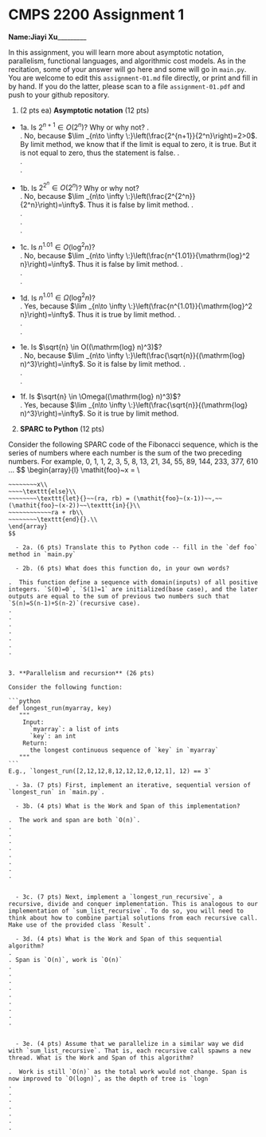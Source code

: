 

# CMPS 2200 Assignment 1

**Name:**________Jiayi Xu_________________


In this assignment, you will learn more about asymptotic notation, parallelism, functional languages, and algorithmic cost models. As in the recitation, some of your answer will go here and some will go in `main.py`. You are welcome to edit this `assignment-01.md` file directly, or print and fill in by hand. If you do the latter, please scan to a file `assignment-01.pdf` and push to your github repository. 
  
  

1. (2 pts ea) **Asymptotic notation** (12 pts)

  - 1a. Is $2^{n+1} \in O(2^n)$? Why or why not? 
.  
.  No, because $\lim _{n\to \infty \:}\left(\frac{2^{n+1}}{2^n}\right)=2>0$. By limit method, we know that if the limit is equal to zero, it is true. But it is not equal to zero, thus the statement is false.
.  
.  
. 
  - 1b. Is $2^{2^n} \in O(2^n)$? Why or why not?     
.  No, because $\lim _{n\to \infty \:}\left(\frac{2^{2^n}}{2^n}\right)=\infty$. Thus it is false by limit method.
.  
.  
.  
.  
  - 1c. Is $n^{1.01} \in O(\mathrm{log}^2 n)$?    
.  No, because $\lim _{n\to \infty \:}\left(\frac{n^{1.01}}{\mathrm{log}^2 n}\right)=\infty$. Thus it is false by limit method.
.  
.  
.  

  - 1d. Is $n^{1.01} \in \Omega(\mathrm{log}^2 n)$?  
.  Yes, because $\lim _{n\to \infty \:}\left(\frac{n^{1.01}}{\mathrm{log}^2 n}\right)=\infty$. Thus it is true by limit method.
.  
.  
.  
  - 1e. Is $\sqrt{n} \in O((\mathrm{log} n)^3)$?  
.  No, because $\lim _{n\to \infty \:}\left(\frac{\sqrt{n}}{(\mathrm{log} n)^3}\right)=\infty$. So it is false by limit method. 
.  
.  
.  
  - 1f. Is $\sqrt{n} \in \Omega((\mathrm{log} n)^3)$?  
.  Yes, because $\lim _{n\to \infty \:}\left(\frac{\sqrt{n}}{(\mathrm{log} n)^3}\right)=\infty$. So it is true by limit method.


2. **SPARC to Python** (12 pts)

Consider the following SPARC code of the Fibonacci sequence, which is the series of numbers where each number is the sum of the two preceding numbers. For example, 0, 1, 1, 2, 3, 5, 8, 13, 21, 34, 55, 89, 144, 233, 377, 610 ... 
$$
\begin{array}{l}
\mathit{foo}~x =   \\
~~~~\texttt{if}{}~~x \le 1~~\texttt{then}{}\\
~~~~~~~~x\\   
~~~~\texttt{else}\\
~~~~~~~~\texttt{let}{}~~(ra, rb) = (\mathit{foo}~(x-1))~~,~~(\mathit{foo}~(x-2))~~\texttt{in}{}\\  
~~~~~~~~~~~~ra + rb\\  
~~~~~~~~\texttt{end}{}.\\
\end{array}
$$ 

  - 2a. (6 pts) Translate this to Python code -- fill in the `def foo` method in `main.py`  

  - 2b. (6 pts) What does this function do, in your own words?  

.  This function define a sequence with domain(inputs) of all positive integers. `S(0)=0`, `S(1)=1` are initialized(base case), and the later outputs are equal to the sum of previous two numbers such that `S(n)=S(n-1)+S(n-2)`(recursive case). 
.  
.  
.  
.  
.  
.  
.  
  

3. **Parallelism and recursion** (26 pts)

Consider the following function:  

```python
def longest_run(myarray, key)
   """
    Input:
      `myarray`: a list of ints
      `key`: an int
    Return:
      the longest continuous sequence of `key` in `myarray`
   """
```
E.g., `longest_run([2,12,12,8,12,12,12,0,12,1], 12) == 3`  
 
  - 3a. (7 pts) First, implement an iterative, sequential version of `longest_run` in `main.py`.  

  - 3b. (4 pts) What is the Work and Span of this implementation?  

.  The work and span are both `O(n)`.
.  
.  
.  
.  
.  
.  
.  
.  


  - 3c. (7 pts) Next, implement a `longest_run_recursive`, a recursive, divide and conquer implementation. This is analogous to our implementation of `sum_list_recursive`. To do so, you will need to think about how to combine partial solutions from each recursive call. Make use of the provided class `Result`.   

  - 3d. (4 pts) What is the Work and Span of this sequential algorithm?  
.  
. Span is `O(n)`, work is `O(n)`
.  
.  
.  
.  
.  
.  
.  
.  
.  


  - 3e. (4 pts) Assume that we parallelize in a similar way we did with `sum_list_recursive`. That is, each recursive call spawns a new thread. What is the Work and Span of this algorithm?  

.  Work is still `O(n)` as the total work would not change. Span is now improved to `O(logn)`, as the depth of tree is `logn`
.  
.  
.  
.  
.  
.  
.  

